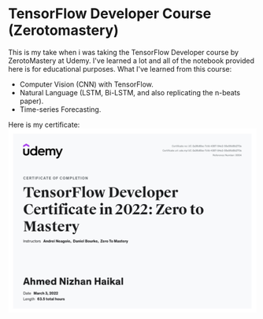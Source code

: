 # TensorFlow Developer Course (Zerotomastery)
This is my take when i was taking the TensorFlow Developer course by ZerotoMastery at Udemy.
I've learned a lot and all of the notebook provided here is for educational purposes.
What I've learned from this course:
- Computer Vision (CNN) with TensorFlow.
- Natural Language (LSTM, Bi-LSTM, and also replicating the n-beats paper).
- Time-series Forecasting.

Here is my certificate:
![alt text](https://github.com/InMyDream21/Deep-Learning/blob/main/Tensorflow/zerotomastery/TensorFlow%20Developer%20Certificate%20ZTM.jpg)
